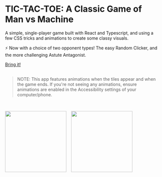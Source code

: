 # TIC-TAC-TOE: A Classic Game of Man vs Machine

A simple, single-player game built with React and Typescript, and using a few CSS tricks and animations to create some classy visuals.

:zap: Now with a choice of two opponent types! The easy Random Clicker, and the more challenging Astute Antagonist.

<a href='https://zenrajko.github.io/tic-tac-toe/' target="_blank">Bring it!</a>
<br><br>
>NOTE: This app features animations when the tiles appear and when the game ends. If you're not seeing any animations, ensure animations are enabled in the Accessibility settings of your computer/phone.
<br>
<p>
  <a href='https://zenrajko.github.io/tic-tac-toe/' target="_blank"><img src="https://github.com/user-attachments/assets/0901949a-52d7-4ac3-8223-98465d2d51be" width="200" /></a>
  &nbsp;&nbsp;
  <a href='https://zenrajko.github.io/tic-tac-toe/' target="_blank"><img src="https://github.com/user-attachments/assets/e4d21bb2-ea64-4e03-a02f-2638d692d671" width="200" /></a>
</p>

